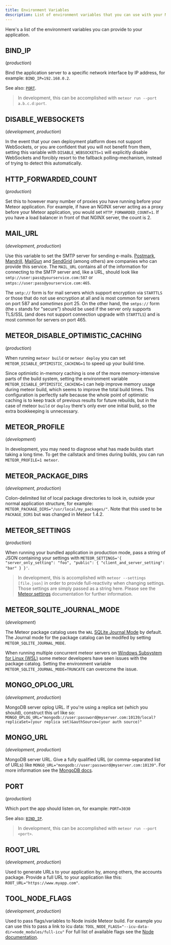 ```yaml
---
title: Environment Variables
description: List of environment variables that you can use with your Meteor application.
---
```


Here's a list of the environment variables you can provide to your application.

## BIND_IP
(_production_)

Bind the application server to a specific network interface by IP address, for example: `BIND_IP=192.168.0.2`.

See also: [`PORT`](#PORT).

> In development, this can be accomplished with `meteor run --port a.b.c.d:port`.

## DISABLE_WEBSOCKETS
(_development, production_)

In the event that your own deployment platform does not support WebSockets, or you are confident that you will not benefit from them, setting this variable with `DISABLE_WEBSOCKETS=1` will explicitly disable WebSockets and forcibly resort to the fallback polling-mechanism, instead of trying to detect this automatically.

## HTTP_FORWARDED_COUNT
(_production_)

Set this to however many number of proxies you have running before your Meteor application. For example, if have an NGINX server acting as a proxy before your Meteor application, you would set `HTTP_FORWARDED_COUNT=1`. If you have a load balancer in front of that NGINX server, the count is 2.

## MAIL_URL
(_development, production_)

Use this variable to set the SMTP server for sending e-mails.  [Postmark](https://www.postmarkapp.com), [Mandrill](https://www.mandrillapp.com), [MailGun](https://www.mailgun.com) and [SendGrid](https://www.sendgrid.com) (among others) are companies who can provide this service.  The `MAIL_URL` contains all of the information for connecting to the SMTP server and, like a URL, should look like `smtp://user:pass@yourservice.com:587` or `smtps://user:pass@yourservice.com:465`.

The `smtp://` form is for mail servers which support encryption via `STARTTLS` or those that do not use encryption at all and is most common for servers on port 587 and _sometimes_ port 25.  On the other hand, the `smtps://` form (the `s` stands for "secure") should be used if the server only supports TLS/SSL (and does not support connection upgrade with `STARTTLS`) and is most common for servers on port 465.

## METEOR_DISABLE_OPTIMISTIC_CACHING
(_production_)

When running `meteor build` or `meteor deploy` you can set `METEOR_DISABLE_OPTIMISTIC_CACHING=1` to speed up your build time.

Since optimistic in-memory caching is one of the more memory-intensive parts of the build system, setting the environment variable `METEOR_DISABLE_OPTIMISTIC_CACHING=1` can help improve memory usage during meteor build, which seems to improve the total build times. This configuration is perfectly safe because the whole point of optimistic caching is to keep track of previous results for future rebuilds, but in the case of meteor `build` or `deploy` there's only ever one initial build, so the extra bookkeeping is unnecessary.

## METEOR_PROFILE
(_development_)

In development, you may need to diagnose what has made builds start taking a long time. To get the callstack and times during builds, you can run `METEOR_PROFILE=1 meteor`.

## METEOR_PACKAGE_DIRS
(_development, production_)

Colon-delimited list of local package directories to look in, outside your normal application structure, for example: `METEOR_PACKAGE_DIRS="/usr/local/my_packages/"`. Note that this used to be `PACKAGE_DIRS` but was changed in Meteor 1.4.2.

## METEOR_SETTINGS
(_production_)

When running your bundled application in production mode, pass a string of JSON containing your settings with `METEOR_SETTINGS='{ "server_only_setting": "foo", "public": { "client_and_server_setting": "bar" } }'`.

> In development, this is accomplished with `meteor --settings [file.json]` in order to provide full-reactivity when changing settings.  Those settings are simply passed as a string here. Please see the [Meteor.settings](http://docs.meteor.com/api/core.html#Meteor-settings) documentation for further information. 

## METEOR_SQLITE_JOURNAL_MODE
(_development_)

The Meteor package catalog uses the `WAL` [SQLite Journal Mode](https://www.sqlite.org/pragma.html#pragma_journal_mode) by default.  The Journal mode for the package catalog can be modifed by setting `METEOR_SQLITE_JOURNAL_MODE`.

When running multiple concurrent meteor servers on [Windows Subsystem for Linux (WSL)](https://docs.microsoft.com/en-us/windows/wsl/) some meteor developers have seen issues with the package catalog.  Setting the environment variable `METEOR_SQLITE_JOURNAL_MODE=TRUNCATE` can overcome the issue.

## MONGO_OPLOG_URL
(_development, production_)

MongoDB server oplog URL. If you're using a replica set (which you should), construct this url like so: `MONGO_OPLOG_URL="mongodb://user:password@myserver.com:10139/local?replicaSet=(your replica set)&authSource=(your auth source)"`

## MONGO_URL
(_development, production_)

MongoDB server URL. Give a fully qualified URL (or comma-separated list of URLs) like `MONGO_URL="mongodb://user:password@myserver.com:10139"`. For more information see the [MongoDB docs](https://docs.mongodb.com/manual/reference/connection-string/).

## PORT
(_production_)

Which port the app should listen on, for example: `PORT=3030`

See also: [`BIND_IP`](#BIND-IP).

> In development, this can be accomplished with `meteor run --port <port>`.

## ROOT_URL
(_development, production_)

Used to generate URLs to your application by, among others, the accounts package. Provide a full URL to your application like this: `ROOT_URL="https://www.myapp.com"`. 

## TOOL_NODE_FLAGS
(_development, production_)

Used to pass flags/variables to Node inside Meteor build. For example you can use this to pass a link to icu data: `TOOL_NODE_FLAGS="--icu-data-dir=node_modules/full-icu"`
For full list of available flags see the [Node documentation](https://nodejs.org/dist/latest-v12.x/docs/api/cli.html).


